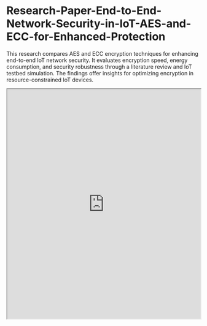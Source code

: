 # Research-Paper-End-to-End-Network-Security-in-IoT-AES-and-ECC-for-Enhanced-Protection
This research compares AES and ECC encryption techniques for enhancing end-to-end IoT network security. It evaluates encryption speed, energy consumption, and security robustness through a literature review and IoT testbed simulation. The findings offer insights for optimizing encryption in resource-constrained IoT devices.


<iframe src="https://github.com/yourusername/yourrepo/blob/main/example.pdf" width="100%" height="600px"></iframe>
